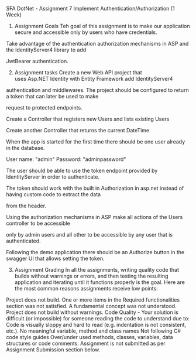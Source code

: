 SFA DotNet - Assignment 7
Implement Authentication/Authorization (1 Week)
1. Assignment Goals
Teh goal of this assignment is to make our application secure and accessible only by users who have credentials. 

Take advantage of the authentication authorization mechanisms in ASP and the IdentityServer4 library to add 

JwtBearer authentication.

2. Assignment tasks
Create a new Web API project that uses Asp.NET Identity with Entity Framework add IdentityServer4 

authentication and middlewares. The project should be configured to return a token that can later be used to make 

request to protected endpoints.

Create a Controller that registers new Users and lists existing Users

Create another Controller that returns the current DateTime

When the app is started for the first time there should be one user already in the database.

User name: "admin" Password: "adminpassword" 

The user should be able to use the token endpoint provided by IdentityServer in order to authenticate.

The token should work with the built in Authorization in asp.net instead of having custom code to extract the data 

from the header.

Using the authorization mechanisms in ASP make all actions of the Users controller to be accessible 

only by admin users and all other to be accessible by any user that is authenticated. 

Following the demo application there should be an Authorize button in the swagger UI that allows setting the token.


3. Assignment Grading
In all the assignments, writing quality code that builds without warnings or errors, and then testing the resulting application and iterating until it functions properly is the goal. Here are the most common reasons assignments receive low points:

Project does not build.
One or more items in the Required functionalities section was not satisfied.
A fundamental concept was not understood.
Project does not build without warnings.
Code Quality - Your solution is difficult (or impossible) for someone reading the code to understand due to:
Code is visually sloppy and hard to read (e.g. indentation is not consistent, etc.).
No meaningful variable, method and class names
Not following C# code style guides
Over/under used methods, classes, variables, data structures or code comments.
Assignment is not submitted as per Assignment Submission section below.